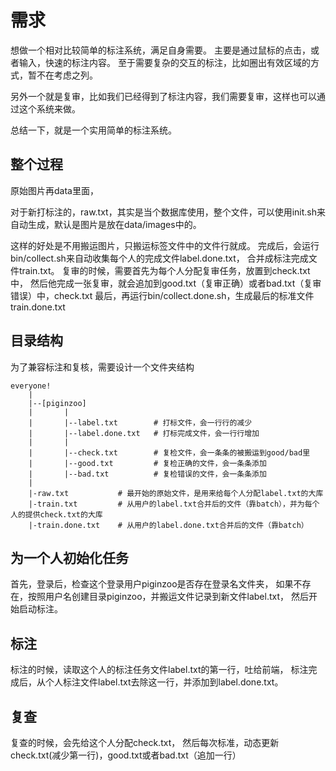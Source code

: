 # 需求

想做一个相对比较简单的标注系统，满足自身需要。
主要是通过鼠标的点击，或者输入，快速的标注内容。
至于需要复杂的交互的标注，比如圈出有效区域的方式，暂不在考虑之列。

另外一个就是复审，比如我们已经得到了标注内容，我们需要复审，这样也可以通过这个系统来做。

总结一下，就是一个实用简单的标注系统。

## 整个过程

原始图片再data里面，

对于新打标注的，raw.txt，其实是当个数据库使用，整个文件，可以使用init.sh来自动生成，默认是图片是放在data/images中的。

这样的好处是不用搬运图片，只搬运标签文件中的文件行就成。
完成后，会运行bin/collect.sh来自动收集每个人的完成文件label.done.txt，
合并成标注完成文件train.txt。
复审的时候，需要首先为每个人分配复审任务，放置到check.txt中，
然后他完成一张复审，就会追加到good.txt（复审正确）或者bad.txt（复审错误）中，check.txt
最后，再运行bin/collect.done.sh，生成最后的标准文件train.done.txt

## 目录结构
为了兼容标注和复核，需要设计一个文件夹结构
```
everyone!
    |
    |--[piginzoo]
    |       |
    |       |--label.txt        # 打标文件，会一行行的减少
    |       |--label.done.txt   # 打标完成文件，会一行行增加
    |       |    
    |       |--check.txt        # 复检文件，会一条条的被搬运到good/bad里   
    |       |--good.txt         # 复检正确的文件，会一条条添加
    |       |--bad.txt          # 复检错误的文件，会一条条添加
    |
    |-raw.txt           # 最开始的原始文件，是用来给每个人分配label.txt的大库
    |-train.txt         # 从用户的label.txt合并后的文件（靠batch），并为每个人的提供check.txt的大库
    |-train.done.txt    # 从用户的label.done.txt合并后的文件（靠batch）        
```    

## 为一个人初始化任务
首先，登录后，检查这个登录用户piginzoo是否存在登录名文件夹，
如果不存在，按照用户名创建目录piginzoo，并搬运文件记录到新文件label.txt，
然后开始启动标注。

## 标注
标注的时候，读取这个人的标注任务文件label.txt的第一行，吐给前端，
标注完成后，从个人标注文件label.txt去除这一行，并添加到label.done.txt。

## 复查
复查的时候，会先给这个人分配check.txt，
然后每次标准，动态更新check.txt(减少第一行)，good.txt或者bad.txt（追加一行）


